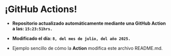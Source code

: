# ¡GitHub Actions!
* **Repositorio actualizado automáticamente mediante una GitHub Action a las: `15:23:51hrs.`**
* **Modificado el día: `8, del mes de julio, del año 2025.`**

* Ejemplo sencillo de cómo la **Action** modifica este archivo README.md.
